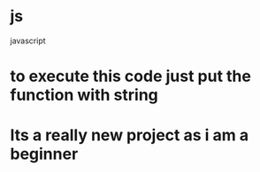 # js
javascript
# to execute this code just put the function with string
# Its a really new project as i am a beginner 
